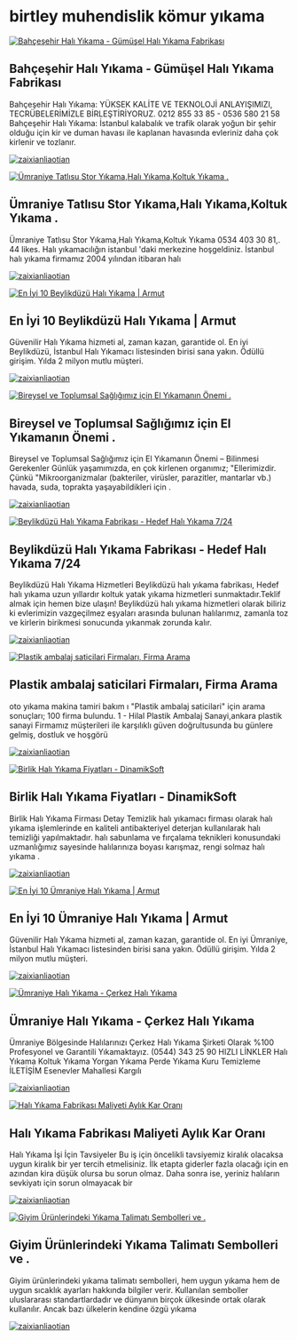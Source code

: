 # birtley muhendislik kömur yıkama
<a href="https://mnn.zoosnet.net/LR/Chatpre.aspx?id=MNN94995150&p=https://topgrinding.com/" target="_blank">![Bahçeşehir Halı Yıkama - Gümüşel Halı Yıkama Fabrikası](https://github.com/technlg/images/blob/main/1.jpg)</a>
## Bahçeşehir Halı Yıkama - Gümüşel Halı Yıkama Fabrikası
Bahçeşehir Halı Yıkama: YÜKSEK KALİTE VE TEKNOLOJİ ANLAYIŞIMIZI, TECRÜBELERİMİZLE BİRLEŞTİRİYORUZ. 0212 855 33 85 - 0536 580 21 58 Bahçeşehir Halı Yıkama: İstanbul kalabalık ve trafik olarak yoğun bir şehir olduğu için kir ve duman havası ile kaplanan havasında evleriniz daha çok kirlenir ve tozlanır. 
<a href="https://mnn.zoosnet.net/LR/Chatpre.aspx?id=MNN94995150&p=https://topgrinding.com/" target="_blank"><img src="https://github.com/technlg/images/raw/main/chat11.jpg" alt="zaixianliaotian"/></a><a href="//whatsapp.shibangsoft.com/WhatsApp.php" ><img src="https://github.com/technlg/images/raw/main/chat11.png" alt=""></a>
<a href="https://mnn.zoosnet.net/LR/Chatpre.aspx?id=MNN94995150&p=https://topgrinding.com/" target="_blank">![Ümraniye Tatlısu Stor Yıkama,Halı Yıkama,Koltuk Yıkama .](https://github.com/technlg/images/blob/main/8.jpg)</a>
## Ümraniye Tatlısu Stor Yıkama,Halı Yıkama,Koltuk Yıkama .
Ümraniye Tatlısu Stor Yıkama,Halı Yıkama,Koltuk Yıkama 0534 403 30 81,. 44 likes. Halı yıkamacılığın istanbul 'daki merkezine hoşgeldiniz. İstanbul halı yıkama firmamız 2004 yılından itibaran halı
<a href="https://mnn.zoosnet.net/LR/Chatpre.aspx?id=MNN94995150&p=https://topgrinding.com/" target="_blank"><img src="https://github.com/technlg/images/raw/main/chat11.jpg" alt="zaixianliaotian"/></a><a href="//whatsapp.shibangsoft.com/WhatsApp.php" ><img src="https://github.com/technlg/images/raw/main/chat11.png" alt=""></a>
<a href="https://mnn.zoosnet.net/LR/Chatpre.aspx?id=MNN94995150&p=https://topgrinding.com/" target="_blank">![En İyi 10 Beylikdüzü Halı Yıkama | Armut](https://github.com/technlg/images/blob/main/62.jpg)</a>
## En İyi 10 Beylikdüzü Halı Yıkama | Armut
Güvenilir Halı Yıkama hizmeti al, zaman kazan, garantide ol. En iyi Beylikdüzü, İstanbul Halı Yıkamacı listesinden birisi sana yakın. Ödüllü girişim. Yılda 2 milyon mutlu müşteri.
<a href="https://mnn.zoosnet.net/LR/Chatpre.aspx?id=MNN94995150&p=https://topgrinding.com/" target="_blank"><img src="https://github.com/technlg/images/raw/main/chat11.jpg" alt="zaixianliaotian"/></a><a href="//whatsapp.shibangsoft.com/WhatsApp.php" ><img src="https://github.com/technlg/images/raw/main/chat11.png" alt=""></a>
<a href="https://mnn.zoosnet.net/LR/Chatpre.aspx?id=MNN94995150&p=https://topgrinding.com/" target="_blank">![Bireysel ve Toplumsal Sağlığımız için El Yıkamanın Önemi .](https://github.com/technlg/images/blob/main/13.jpg)</a>
## Bireysel ve Toplumsal Sağlığımız için El Yıkamanın Önemi .
Bireysel ve Toplumsal Sağlığımız için El Yıkamanın Önemi – Bilinmesi Gerekenler Günlük yaşamımızda, en çok kirlenen organımız; "Ellerimizdir. Çünkü "Mikroorganizmalar (bakteriler, virüsler, parazitler, mantarlar vb.) havada, suda, toprakta yaşayabildikleri için .
<a href="https://mnn.zoosnet.net/LR/Chatpre.aspx?id=MNN94995150&p=https://topgrinding.com/" target="_blank"><img src="https://github.com/technlg/images/raw/main/chat11.jpg" alt="zaixianliaotian"/></a><a href="//whatsapp.shibangsoft.com/WhatsApp.php" ><img src="https://github.com/technlg/images/raw/main/chat11.png" alt=""></a>
<a href="https://mnn.zoosnet.net/LR/Chatpre.aspx?id=MNN94995150&p=https://topgrinding.com/" target="_blank">![Beylikdüzü Halı Yıkama Fabrikası - Hedef Halı Yıkama 7/24](https://github.com/technlg/images/blob/main/31.jpg)</a>
## Beylikdüzü Halı Yıkama Fabrikası - Hedef Halı Yıkama 7/24
Beylikdüzü Halı Yıkama Hizmetleri Beylikdüzü halı yıkama fabrikası, Hedef halı yıkama uzun yıllardır koltuk yatak yıkama hizmetleri sunmaktadır.Teklif almak için hemen bize ulaşın! Beylikdüzü halı yıkama hizmetleri olarak biliriz ki evlerimizin vazgeçilmez eşyaları arasında bulunan halılarımız, zamanla toz ve kirlerin birikmesi sonucunda yıkanmak zorunda kalır.
<a href="https://mnn.zoosnet.net/LR/Chatpre.aspx?id=MNN94995150&p=https://topgrinding.com/" target="_blank"><img src="https://github.com/technlg/images/raw/main/chat11.jpg" alt="zaixianliaotian"/></a><a href="//whatsapp.shibangsoft.com/WhatsApp.php" ><img src="https://github.com/technlg/images/raw/main/chat11.png" alt=""></a>
<a href="https://mnn.zoosnet.net/LR/Chatpre.aspx?id=MNN94995150&p=https://topgrinding.com/" target="_blank">![Plastik ambalaj saticilari Firmaları, Firma Arama](https://github.com/technlg/images/blob/main/41.jpg)</a>
## Plastik ambalaj saticilari Firmaları, Firma Arama
oto yıkama makina tamiri bakım ı "Plastik ambalaj saticilari" için arama sonuçları; 100 firma bulundu. 1 - Hilal Plastik Ambalaj Sanayi,ankara plastik sanayi Firmamız müşterileri ile karşılıklı güven doğrultusunda bu günlere gelmiş, dostluk ve hoşgörü 
<a href="https://mnn.zoosnet.net/LR/Chatpre.aspx?id=MNN94995150&p=https://topgrinding.com/" target="_blank"><img src="https://github.com/technlg/images/raw/main/chat11.jpg" alt="zaixianliaotian"/></a><a href="//whatsapp.shibangsoft.com/WhatsApp.php" ><img src="https://github.com/technlg/images/raw/main/chat11.png" alt=""></a>
<a href="https://mnn.zoosnet.net/LR/Chatpre.aspx?id=MNN94995150&p=https://topgrinding.com/" target="_blank">![Birlik Halı Yıkama Fiyatları - DinamikSoft](https://github.com/technlg/images/blob/main/48.jpg)</a>
## Birlik Halı Yıkama Fiyatları - DinamikSoft
Birlik Halı Yıkama Firması Detay Temizlik halı yıkamacı firması olarak halı yıkama işlemlerinde en kaliteli antibakteriyel deterjan kullanılarak halı temizliği yapılmaktadır. halı sabunlama ve fırçalama teknikleri konusundaki uzmanlığımız sayesinde halılarınıza boyası karışmaz, rengi solmaz halı yıkama .
<a href="https://mnn.zoosnet.net/LR/Chatpre.aspx?id=MNN94995150&p=https://topgrinding.com/" target="_blank"><img src="https://github.com/technlg/images/raw/main/chat11.jpg" alt="zaixianliaotian"/></a><a href="//whatsapp.shibangsoft.com/WhatsApp.php" ><img src="https://github.com/technlg/images/raw/main/chat11.png" alt=""></a>
<a href="https://mnn.zoosnet.net/LR/Chatpre.aspx?id=MNN94995150&p=https://topgrinding.com/" target="_blank">![En İyi 10 Ümraniye Halı Yıkama | Armut](https://github.com/technlg/images/blob/main/35.jpg)</a>
## En İyi 10 Ümraniye Halı Yıkama | Armut
Güvenilir Halı Yıkama hizmeti al, zaman kazan, garantide ol. En iyi Ümraniye, İstanbul Halı Yıkamacı listesinden birisi sana yakın. Ödüllü girişim. Yılda 2 milyon mutlu müşteri.
<a href="https://mnn.zoosnet.net/LR/Chatpre.aspx?id=MNN94995150&p=https://topgrinding.com/" target="_blank"><img src="https://github.com/technlg/images/raw/main/chat11.jpg" alt="zaixianliaotian"/></a><a href="//whatsapp.shibangsoft.com/WhatsApp.php" ><img src="https://github.com/technlg/images/raw/main/chat11.png" alt=""></a>
<a href="https://mnn.zoosnet.net/LR/Chatpre.aspx?id=MNN94995150&p=https://topgrinding.com/" target="_blank">![Ümraniye Halı Yıkama - Çerkez Halı Yıkama](https://github.com/technlg/images/blob/main/56.jpg)</a>
## Ümraniye Halı Yıkama - Çerkez Halı Yıkama
Ümraniye Bölgesinde Halılarınızı Çerkez Halı Yıkama Şirketi Olarak %100 Profesyonel ve Garantili Yıkamaktayız. (0544) 343 25 90 HIZLI LİNKLER Halı Yıkama Koltuk Yıkama Yorgan Yıkama Perde Yıkama Kuru Temizleme İLETİŞİM Esenevler Mahallesi Kargılı 
<a href="https://mnn.zoosnet.net/LR/Chatpre.aspx?id=MNN94995150&p=https://topgrinding.com/" target="_blank"><img src="https://github.com/technlg/images/raw/main/chat11.jpg" alt="zaixianliaotian"/></a><a href="//whatsapp.shibangsoft.com/WhatsApp.php" ><img src="https://github.com/technlg/images/raw/main/chat11.png" alt=""></a>
<a href="https://mnn.zoosnet.net/LR/Chatpre.aspx?id=MNN94995150&p=https://topgrinding.com/" target="_blank">![Halı Yıkama Fabrikası Maliyeti Aylık Kar Oranı](https://github.com/technlg/images/blob/main/11.jpg)</a>
## Halı Yıkama Fabrikası Maliyeti Aylık Kar Oranı
Halı Yıkama İşi İçin Tavsiyeler Bu iş için öncelikli tavsiyemiz kiralık olacaksa uygun kiralık bir yer tercih etmelisiniz. İlk etapta giderler fazla olacağı için en azından kira düşük olursa bu sorun olmaz. Daha sonra ise, yeriniz halıların sevkiyatı için sorun olmayacak bir 
<a href="https://mnn.zoosnet.net/LR/Chatpre.aspx?id=MNN94995150&p=https://topgrinding.com/" target="_blank"><img src="https://github.com/technlg/images/raw/main/chat11.jpg" alt="zaixianliaotian"/></a><a href="//whatsapp.shibangsoft.com/WhatsApp.php" ><img src="https://github.com/technlg/images/raw/main/chat11.png" alt=""></a>
<a href="https://mnn.zoosnet.net/LR/Chatpre.aspx?id=MNN94995150&p=https://topgrinding.com/" target="_blank">![Giyim Ürünlerindeki Yıkama Talimatı Sembolleri ve .](https://github.com/technlg/images/blob/main/23.jpg)</a>
## Giyim Ürünlerindeki Yıkama Talimatı Sembolleri ve .
Giyim ürünlerindeki yıkama talimatı sembolleri, hem uygun yıkama hem de uygun sıcaklık ayarları hakkında bilgiler verir. Kullanılan semboller uluslararası standartlardadır ve dünyanın birçok ülkesinde ortak olarak kullanılır. Ancak bazı ülkelerin kendine özgü yıkama 
<a href="https://mnn.zoosnet.net/LR/Chatpre.aspx?id=MNN94995150&p=https://topgrinding.com/" target="_blank"><img src="https://github.com/technlg/images/raw/main/chat11.jpg" alt="zaixianliaotian"/></a><a href="//whatsapp.shibangsoft.com/WhatsApp.php" ><img src="https://github.com/technlg/images/raw/main/chat11.png" alt=""></a>
